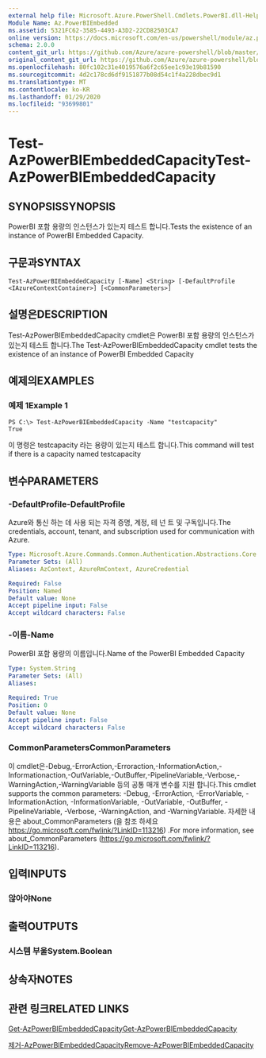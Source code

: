 ```yaml
---
external help file: Microsoft.Azure.PowerShell.Cmdlets.PowerBI.dll-Help.xml
Module Name: Az.PowerBIEmbedded
ms.assetid: 5321FC62-3585-4493-A3D2-22CD82503CA7
online version: https://docs.microsoft.com/en-us/powershell/module/az.powerbiembedded/test-azpowerbiembeddedcapacity
schema: 2.0.0
content_git_url: https://github.com/Azure/azure-powershell/blob/master/src/PowerBIEmbedded/PowerBIEmbedded/help/Test-AzPowerBIEmbeddedCapacity.md
original_content_git_url: https://github.com/Azure/azure-powershell/blob/master/src/PowerBIEmbedded/PowerBIEmbedded/help/Test-AzPowerBIEmbeddedCapacity.md
ms.openlocfilehash: 80fc102c31e4019576a6f2c65ee1c93e19b81590
ms.sourcegitcommit: 4d2c178cd6df9151877b08d54c1f4a228dbec9d1
ms.translationtype: MT
ms.contentlocale: ko-KR
ms.lasthandoff: 01/29/2020
ms.locfileid: "93699801"
---
```

# <span data-ttu-id="59214-101">Test-AzPowerBIEmbeddedCapacity</span><span class="sxs-lookup"><span data-stu-id="59214-101">Test-AzPowerBIEmbeddedCapacity</span></span>

## <span data-ttu-id="59214-102">SYNOPSIS</span><span class="sxs-lookup"><span data-stu-id="59214-102">SYNOPSIS</span></span>
<span data-ttu-id="59214-103">PowerBI 포함 용량의 인스턴스가 있는지 테스트 합니다.</span><span class="sxs-lookup"><span data-stu-id="59214-103">Tests the existence of an instance of PowerBI Embedded Capacity.</span></span>

## <span data-ttu-id="59214-104">구문과</span><span class="sxs-lookup"><span data-stu-id="59214-104">SYNTAX</span></span>

```
Test-AzPowerBIEmbeddedCapacity [-Name] <String> [-DefaultProfile <IAzureContextContainer>] [<CommonParameters>]
```

## <span data-ttu-id="59214-105">설명은</span><span class="sxs-lookup"><span data-stu-id="59214-105">DESCRIPTION</span></span>
<span data-ttu-id="59214-106">Test-AzPowerBIEmbeddedCapacity cmdlet은 PowerBI 포함 용량의 인스턴스가 있는지 테스트 합니다.</span><span class="sxs-lookup"><span data-stu-id="59214-106">The Test-AzPowerBIEmbeddedCapacity cmdlet tests the existence of an instance of PowerBI Embedded Capacity</span></span>

## <span data-ttu-id="59214-107">예제의</span><span class="sxs-lookup"><span data-stu-id="59214-107">EXAMPLES</span></span>

### <span data-ttu-id="59214-108">예제 1</span><span class="sxs-lookup"><span data-stu-id="59214-108">Example 1</span></span>
```
PS C:\> Test-AzPowerBIEmbeddedCapacity -Name "testcapacity"
True
```

<span data-ttu-id="59214-109">이 명령은 testcapacity 라는 용량이 있는지 테스트 합니다.</span><span class="sxs-lookup"><span data-stu-id="59214-109">This command will test if there is a capacity named testcapacity</span></span>

## <span data-ttu-id="59214-110">변수</span><span class="sxs-lookup"><span data-stu-id="59214-110">PARAMETERS</span></span>

### <span data-ttu-id="59214-111">-DefaultProfile</span><span class="sxs-lookup"><span data-stu-id="59214-111">-DefaultProfile</span></span>
<span data-ttu-id="59214-112">Azure와 통신 하는 데 사용 되는 자격 증명, 계정, 테 넌 트 및 구독입니다.</span><span class="sxs-lookup"><span data-stu-id="59214-112">The credentials, account, tenant, and subscription used for communication with Azure.</span></span>

```yaml
Type: Microsoft.Azure.Commands.Common.Authentication.Abstractions.Core.IAzureContextContainer
Parameter Sets: (All)
Aliases: AzContext, AzureRmContext, AzureCredential

Required: False
Position: Named
Default value: None
Accept pipeline input: False
Accept wildcard characters: False
```

### <span data-ttu-id="59214-113">-이름</span><span class="sxs-lookup"><span data-stu-id="59214-113">-Name</span></span>
<span data-ttu-id="59214-114">PowerBI 포함 용량의 이름입니다.</span><span class="sxs-lookup"><span data-stu-id="59214-114">Name of the PowerBI Embedded Capacity</span></span>

```yaml
Type: System.String
Parameter Sets: (All)
Aliases:

Required: True
Position: 0
Default value: None
Accept pipeline input: False
Accept wildcard characters: False
```

### <span data-ttu-id="59214-115">CommonParameters</span><span class="sxs-lookup"><span data-stu-id="59214-115">CommonParameters</span></span>
<span data-ttu-id="59214-116">이 cmdlet은-Debug,-ErrorAction,-Erroraction,-InformationAction,-Informationaction,-OutVariable,-OutBuffer,-PipelineVariable,-Verbose,-WarningAction,-WarningVariable 등의 공통 매개 변수를 지원 합니다.</span><span class="sxs-lookup"><span data-stu-id="59214-116">This cmdlet supports the common parameters: -Debug, -ErrorAction, -ErrorVariable, -InformationAction, -InformationVariable, -OutVariable, -OutBuffer, -PipelineVariable, -Verbose, -WarningAction, and -WarningVariable.</span></span> <span data-ttu-id="59214-117">자세한 내용은 about_CommonParameters (을 참조 하세요 https://go.microsoft.com/fwlink/?LinkID=113216) .</span><span class="sxs-lookup"><span data-stu-id="59214-117">For more information, see about_CommonParameters (https://go.microsoft.com/fwlink/?LinkID=113216).</span></span>

## <span data-ttu-id="59214-118">입력</span><span class="sxs-lookup"><span data-stu-id="59214-118">INPUTS</span></span>

### <span data-ttu-id="59214-119">않아야</span><span class="sxs-lookup"><span data-stu-id="59214-119">None</span></span>

## <span data-ttu-id="59214-120">출력</span><span class="sxs-lookup"><span data-stu-id="59214-120">OUTPUTS</span></span>

### <span data-ttu-id="59214-121">시스템 부울</span><span class="sxs-lookup"><span data-stu-id="59214-121">System.Boolean</span></span>

## <span data-ttu-id="59214-122">상속자</span><span class="sxs-lookup"><span data-stu-id="59214-122">NOTES</span></span>

## <span data-ttu-id="59214-123">관련 링크</span><span class="sxs-lookup"><span data-stu-id="59214-123">RELATED LINKS</span></span>

[<span data-ttu-id="59214-124">Get-AzPowerBIEmbeddedCapacity</span><span class="sxs-lookup"><span data-stu-id="59214-124">Get-AzPowerBIEmbeddedCapacity</span></span>](./Get-AzPowerBIEmbeddedCapacity.md)

[<span data-ttu-id="59214-125">제거-AzPowerBIEmbeddedCapacity</span><span class="sxs-lookup"><span data-stu-id="59214-125">Remove-AzPowerBIEmbeddedCapacity</span></span>](./Remove-AzPowerBIEmbeddedCapacity.md)
